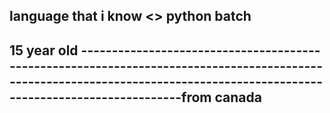 language that i know <>
python
batch
-------------------------------------------------------------------------------------------------------------------------------------------------------------------------
15 year old
-------------------------------------------------------------------------------------------------------------------------------------------------------------------------from canada
-------------------------------------------------------------------------------------------------------------------------------------------------------------------------
